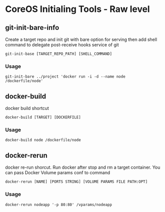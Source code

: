 # CoreOS Initialing Tools - Raw level

## git-init-bare-info

Create a target repo and init git with bare option for serving then add shell command to delegate post-receive hooks service of git

    git-init-base [TARGET_REPO_PATH] [SHELL_COMMAND]
    
### Usage
    
    git-init-bare ../project 'docker run -i -d --name node /dockerfile/node'

## docker-build

docker build shortcut

    docker-build [TARGET] [DOCKERFILE]

### Usage
    
    docker-build node /dockerfile/node

## docker-rerun

docker re-run shorcut. Run docker after stop and rm a target container. You can pass Docker Volume params conf to command
    
    docker-rerun [NAME] [PORTS STRING] [VOLUME PARAMS FILE PATH:OPT]

### Usage

    docker-rerun nodeapp '-p 80:80' /vparams/nodeapp


